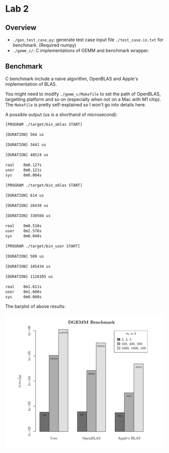 # Lab 2

## Overview

- `./gen_test_case.py`: generate test case input file `./test_case.in.txt` for benchmark. (Required numpy)
- `./gemm_c/`: C implementations of GEMM and benchmark wrapper.

## Benchmark

C benchmark include a naive algorithm, OpenBLAS and Apple's implementation of BLAS.

You might need to modify `./gemm_c/Makefile` to set the path of OpenBLAS, targetting platform and so on (especially when not on a Mac with M1 chip). The `Makefile` is pretty self-explained so I won't go into details here.

A possible output (us is a shorthand of microsecond):

```
[PROGRAM ./target/bin_ablas START]

[DURATION] 564 us

[DURATION] 3441 us

[DURATION] 48524 us

real    0m0.127s
user    0m0.121s
sys     0m0.004s

[PROGRAM ./target/bin_oblas START]

[DURATION] 614 us

[DURATION] 26438 us

[DURATION] 330504 us

real    0m0.510s
user    0m2.576s
sys     0m0.040s

[PROGRAM ./target/bin_user START]

[DURATION] 589 us

[DURATION] 105434 us

[DURATION] 1126105 us

real    0m1.611s
user    0m1.600s
sys     0m0.008s
```

The barplot of above results:

![Benchmark Barplot](assets/benchmark_barplot.png)
